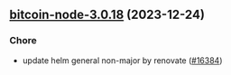 

## [bitcoin-node-3.0.18](https://github.com/truecharts/charts/compare/bitcoin-node-3.0.17...bitcoin-node-3.0.18) (2023-12-24)

### Chore

- update helm general non-major by renovate ([#16384](https://github.com/truecharts/charts/issues/16384))
  
  